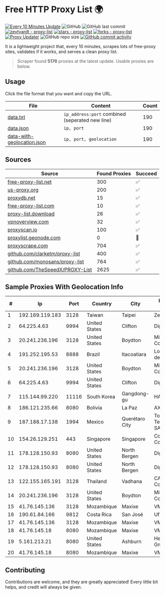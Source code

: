 
# Free HTTP Proxy List 🌍

[![Every 10 Minutes Update](https://github.com/mertguvencli/http-proxy-list/actions/workflows/main.yml/badge.svg?branch=main)](https://github.com/mertguvencli/http-proxy-list/actions/workflows/main.yml)
![GitHub](https://img.shields.io/github/license/mertguvencli/http-proxy-list)
![GitHub last commit](https://img.shields.io/github/last-commit/mertguvencli/http-proxy-list)
[![zevtyardt - proxy-list](https://img.shields.io/static/v1?label=zevtyardt&message=proxy-list&color=blue&logo=github)](https://github.com/zevtyardt/proxy-list "Go to GitHub repo")
[![stars - proxy-list](https://img.shields.io/github/stars/zevtyardt/proxy-list?style=social)](https://github.com/zevtyardt/proxy-list)
[![forks - proxy-list](https://img.shields.io/github/forks/zevtyardt/proxy-list?style=social)](https://github.com/zevtyardt/proxy-list)
[![Proxy Updater](https://github.com/zevtyardt/proxy-list/workflows/Proxy%20Updater/badge.svg)](https://github.com/zevtyardt/proxy-list/actions?query=workflow:"Proxy+Updater")
![GitHub repo size](https://img.shields.io/github/repo-size/zevtyardt/proxy-list)
[![GitHub commit activity](https://img.shields.io/github/commit-activity/m/zevtyardt/proxy-list?logo=commits)](https://github.com/zevtyardt/proxy-list/commits/main)

It is a lightweight project that, every 10 minutes, scrapes lots of free-proxy sites, validates if it works, and serves a clean proxy list.

> Scraper found **5176** proxies at the latest update. Usable proxies are below.

## Usage

Click the file format that you want and copy the URL.

|File|Content|Count|
|----|-------|-----|
|[data.txt](https://raw.githubusercontent.com/mertguvencli/http-proxy-list/main/proxy-list/data.txt)|`ip_address:port` combined (seperated new line)|190|
|[data.json](https://raw.githubusercontent.com/mertguvencli/http-proxy-list/main/proxy-list/data.json)|`ip, port`|190|
|[data-with-geolocation.json](https://raw.githubusercontent.com/mertguvencli/http-proxy-list/main/proxy-list/data-with-geolocation.json)|`ip, port, geolocation`|190|

## Sources

|Source|Found Proxies|Succeed|
|------|-------------|-------|
|[free-proxy-list.net](https://free-proxy-list.net)|300|✅|
|[us-proxy.org](https://www.us-proxy.org)|200|✅|
|[proxydb.net](http://proxydb.net)|15|✅|
|[free-proxy-list.com](https://free-proxy-list.com/?page=&port=&type%5B%5D=http&type%5B%5D=https&up_time=0&search=Search)|10|✅|
|[proxy-list.download](https://www.proxy-list.download/HTTP)|26|✅|
|[vpnoverview.com](https://vpnoverview.com/privacy/anonymous-browsing/free-proxy-servers)|32|✅|
|[proxyscan.io](https://www.proxyscan.io)|100|✅|
|[proxylist.geonode.com](https://proxylist.geonode.com/api/proxy-list?limit=300&page=1&sort_by=lastChecked&sort_type=desc&protocols=http,https)|0|🚫|
|[proxyscrape.com](https://api.proxyscrape.com/v2/?request=displayproxies&protocol=http&timeout=10000&country=all&ssl=all&anonymity=all)|704|✅|
|[github.com/clarketm/proxy-list](https://raw.githubusercontent.com/clarketm/proxy-list/master/proxy-list-raw.txt)|400|✅|
|[github.com/monosans/proxy-list](https://raw.githubusercontent.com/monosans/proxy-list/main/proxies/http.txt)|764|✅|
|[github.com/TheSpeedX/PROXY-List](https://raw.githubusercontent.com/TheSpeedX/PROXY-List/master/http.txt)|2625|✅|


## Sample Proxies With Geolocation Info

|#|Ip|Port|Country|City|Internet Service Provider|
|-|--|----|-------|----|-------------------------|
|1|192.169.119.183|3128|Taiwan|Taipei|Zenlayer Inc|
|2|64.225.4.63|9994|United States|Clifton|DigitalOcean, LLC|
|3|20.241.236.196|3128|United States|Boydton|Microsoft Corporation|
|4|191.252.195.53|8888|Brazil|Itacoatiara|Locaweb Serviços de Internet S/A|
|5|20.241.236.196|3128|United States|Boydton|Microsoft Corporation|
|6|64.225.4.63|9994|United States|Clifton|DigitalOcean, LLC|
|7|115.144.99.220|11116|South Korea|Gangdong-gu|HAIonNet|
|8|186.121.235.66|8080|Bolivia|La Paz|AXS Bolivia S. A.|
|9|187.188.17.138|1994|Mexico|Querétaro City|Total Play Telecomunicaciones SA De CV|
|10|154.26.129.251|443|Singapore|Singapore|Cogent Communications|
|11|178.128.150.93|8080|United States|North Bergen|DigitalOcean, LLC|
|12|178.128.150.93|8080|United States|North Bergen|DigitalOcean, LLC|
|13|122.155.165.191|3128|Thailand|Vadhana|CAT Telecom Public Company Limited|
|14|20.241.236.196|3128|United States|Boydton|Microsoft Corporation|
|15|41.76.145.136|3128|Mozambique|Maxixe|VM  S.A|
|16|190.61.84.166|9812|Costa Rica|San José|Ufinet Costa Rica|
|17|41.76.145.136|3128|Mozambique|Maxixe|VM  S.A|
|18|41.76.145.18|8080|Mozambique|Maxixe|VM  S.A|
|19|5.161.213.21|8080|United States|Ashburn|Hetzner Online GmbH|
|20|41.76.145.18|8080|Mozambique|Maxixe|VM  S.A|



## Contributing

Contributions are welcome, and they are greatly appreciated! Every
little bit helps, and credit will always be given.

